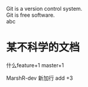Git is a version control system.  
Git is free software.  
abc  

某不科学的文档
=====

什么feature+1 master+1

MarshR-dev 新加行 add +3
